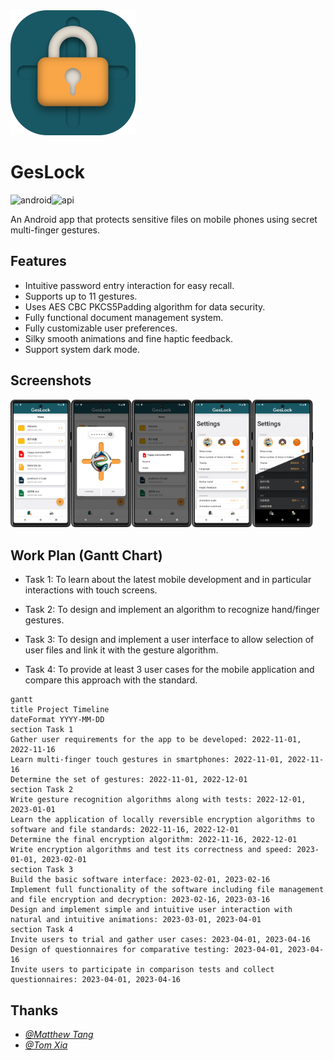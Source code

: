 <img src="https://raw.githubusercontent.com/JerryZhangZZY/album/main/geslock/ic_launcher_small.png" alt="launcher" style="zoom:25%;" />

# GesLock

![android](https://img.shields.io/badge/Android-7.0%2B-green)![api](https://img.shields.io/badge/API-31%2B-yellow)

An Android app that protects sensitive files on mobile phones using secret multi-finger gestures.

## Features

- Intuitive password entry interaction for easy recall.
- Supports up to 11 gestures.
- Uses AES CBC PKCS5Padding algorithm for  data security.
- Fully functional document management system.
- Fully customizable user preferences.
- Silky smooth animations and fine haptic feedback.
- Support system dark mode.

## Screenshots

<img src="https://github.com/JerryZhangZZY/album/blob/main/geslock/1.0/geslock-1.0-home.png?raw=true" alt="home" style="zoom:20%;" /><img src="https://github.com/JerryZhangZZY/album/blob/main/geslock/1.0/geslock-1.0-rocker.png?raw=true" alt="rocker" style="zoom:20%;" /><img src="https://github.com/JerryZhangZZY/album/blob/main/geslock/1.0/geslock-1.0-edit.png?raw=true" alt="home" style="zoom:20%;" /><img src="https://github.com/JerryZhangZZY/album/blob/main/geslock/1.0/geslock-1.0-settings.png?raw=true" alt="home" style="zoom:20%;" /><img src="https://github.com/JerryZhangZZY/album/blob/main/geslock/1.0/geslock-1.0-theme:language.png?raw=true" alt="home" style="zoom:20%;" />

## Work Plan (Gantt Chart)

- Task 1: To learn about the latest mobile development and in particular interactions with touch screens.

- Task 2: To design and implement an algorithm to recognize hand/finger gestures.

- Task 3: To design and implement a user interface to allow selection of user files and link it with the gesture algorithm.

- Task 4: To provide at least 3 user cases for the mobile application and compare this approach with the standard.

```mermaid
gantt
title Project Timeline
dateFormat YYYY-MM-DD
section Task 1
Gather user requirements for the app to be developed: 2022-11-01, 2022-11-16
Learn multi-finger touch gestures in smartphones: 2022-11-01, 2022-11-16
Determine the set of gestures: 2022-11-01, 2022-12-01
section Task 2
Write gesture recognition algorithms along with tests: 2022-12-01, 2023-01-01
Learn the application of locally reversible encryption algorithms to software and file standards: 2022-11-16, 2022-12-01
Determine the final encryption algorithm: 2022-11-16, 2022-12-01
Write encryption algorithms and test its correctness and speed: 2023-01-01, 2023-02-01
section Task 3
Build the basic software interface: 2023-02-01, 2023-02-16
Implement full functionality of the software including file management and file encryption and decryption: 2023-02-16, 2023-03-16
Design and implement simple and intuitive user interaction with natural and intuitive animations: 2023-03-01, 2023-04-01
section Task 4
Invite users to trial and gather user cases: 2023-04-01, 2023-04-16
Design of questionnaires for comparative testing: 2023-04-01, 2023-04-16
Invite users to participate in comparison tests and collect questionnaires: 2023-04-01, 2023-04-16
```

## Thanks

- [*@Matthew Tang*](https://github.com/wctangcse)
- [*@Tom Xia*](https://github.com/TomXia)

